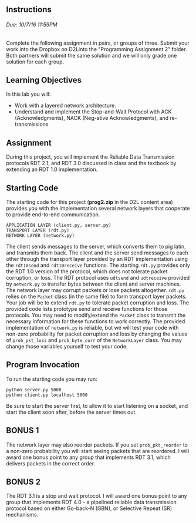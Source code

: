 ## Instructions
###### Due: 10/7/16 11:59PM

Complete the following assignment in pairs, or groups of three.  Submit your work into the Dropbox on D2Linto the "Programming Assignment 2" folder.  Both partners will submit the same solution and we will only grade one solution for each group.

## Learning Objectives

In this lab you will:

* Work with a layered network architecture.
* Understand and implement the Stop-and-Wait Protocol with ACK (Acknowledgments), NACK (Neg-ative Acknowledgments), and re-transmissions

## Assignment

During this project, you will implement the Reliable Data Transmission protocols RDT 2.1, and RDT 3.0 discussed in class and the textbook by extending an RDT 1.0 implementation.

## Starting Code

The starting code for this project (**prog2.zip** in the D2L content area) provides you with the implementation several network layers that cooperate to provide end-to-end communication.

    APPLICATION LAYER (client.py, server.py)
    TRANSPORT LAYER (rdt.py)
    NETWORK LAYER (network.py)

The client sends messages to the server, which converts them to pig latin, and transmits them back. The client and the server send messages to each other through the transport layer provided by an RDT implementation using the `rdt10send` and `rdt10receive` functions.  The starting `rdt.py` provides only the RDT 1.0 version of the protocol, which does not tolerate packet corruption, or loss.  The RDT protocol uses `udtsend` and `udtreceive` provided by `network.py` to transfer bytes between the client and server machines.  The network layer may corrupt packets or lose packets altogether.  `rdt.py` relies on the `Packet` class (in the same file) to form transport layer packets.  Your job will be to extend `rdt.py` to tolerate packet corruption and loss.  The provided code lists prototype send and receive functions for those protocols.  You may need to modify/extend the `Packet` class to transmit the necessary information for these functions to work correctly.  The provided implementation of `network.py` is reliable, but we will test your code with non-zero probability for packet corruption and loss by changing the values of `prob_pkt_loss` and `prob_byte_corr` of the `NetworkLayer` class.  You may change those variables yourself to test your code.

## Program Invocation

To run the starting code you may run:

    python server.py 5000
    python client.py localhost 5000

 Be sure to start the server first, to allow it to start listening on a socket, and start the client soon after, before the server times out.
 
 
 ## BONUS 1

 The network layer may also reorder packets.  If you set `prob_pkt_reorder` to a non-zero probability you will start seeing packets that are reordered.  I will award one bonus point to any group that implements RDT 3.1, which delivers packets in the correct order.
 
 
 ## BONUS 2


 The RDT 3.1 is a stop and wait protocol.  I will award one bonus point to any group that implements RDT 4.0 - a pipelined reliable data transmission protocol based on either Go-back-N (GBN), or Selective Repeat (SR) mechanisms.
